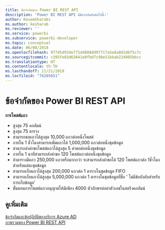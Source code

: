 ```yaml
---
title: ข้อจำกัดของ Power BI REST API
description: 'Power BI REST API มีข้อจำกัดดังต่อไปนี้:'
author: KesemSharabi
ms.author: kesharab
ms.reviewer: ''
ms.service: powerbi
ms.subservice: powerbi-developer
ms.topic: conceptual
ms.date: 06/08/2018
ms.openlocfilehash: 97745d93de771d4888dd97717a5e8a8d2d6f5c7c
ms.sourcegitcommit: c395fe83d63641e0fbd7c98e51bbab224805bbcc
ms.translationtype: HT
ms.contentlocale: th-TH
ms.lasthandoff: 11/21/2019
ms.locfileid: "74265651"
---
```

# <a name="power-bi-rest-api-limitations"></a>ข้อจำกัดของ Power BI REST API  
  
**การโพสต์แถว**
  
* สูงสุด 75 คอลัมน์
* สูงสุด 75 ตาราง
* สามารถขอแถวได้สูงสุด 10,000 แถวต่อหนึ่งโพสต์  
* ภายใน 1 ชั่วโมงสามารถเพิ่มแถวได้ 1,000,000 แถวต่อหนึ่งชุดข้อมูล  
* สามารถส่งคำขอโพสต์แถวได้สูงสุด 5 คำขอต่อหนึ่งชุดข้อมูล  
* ภายใน 1 นาทีสามารถส่งคำขอ 120 โพสต์แถวต่อหนึ่งชุดข้อมูล
* ถ้าตารางมีแถว 250,000 แถวหรือมากกว่า จะสามารถส่งคำขอได้ 120 โพสต์แถวต่อ 1ชั่วโมงสำหรับแต่ละชุดข้อมูล
* สามารถเก็บแถวได้สูงสุด 200,000 แถวต่อ 1 ตารางในชุดข้อมูล FIFO
* สามารถเก็บแถวได้สูงสุด 5,000,000 แถวต่อ 1 ตารางในชุดข้อมูลที่ชื่อ ' ไม่มีข้อบังคับสำหรับการเก็บข้อมูล'  
* ขั้นตอนการโพสต์แถวอนุญาตให้มีเพียง 4000 ตัวอักษรต่อค่าตัวเลขในสตริงคอลัมน์
  
## <a name="see-also"></a>ดูเพิ่มเติม

[ข้อจำกัดและข้อปฏิบัติของบริการ Azure AD](https://docs.microsoft.com/azure/active-directory/active-directory-service-limits-restrictions)   
[ภาพรวมของ Power BI REST API](https://docs.microsoft.com/rest/api/power-bi/)